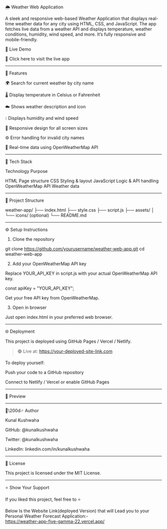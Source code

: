🌦️ Weather Web Application

A sleek and responsive web-based Weather Application that displays real-time weather data for any city using HTML, CSS, and JavaScript. The app fetches live data from a weather API and displays temperature, weather conditions, humidity, wind speed, and more. It’s fully responsive and mobile-friendly.



🚀 Live Demo

🔗 Click here to visit the live app


---

📌 Features

🌍 Search for current weather by city name

🌡️ Display temperature in Celsius or Fahrenheit

☁️ Shows weather description and icon

💧 Displays humidity and wind speed

📱 Responsive design for all screen sizes

⚙️ Error handling for invalid city names

🔄 Real-time data using OpenWeatherMap API



---

💠 Tech Stack

Technology	Purpose

HTML	Page structure
CSS	Styling & layout
JavaScript	Logic & API handling
OpenWeatherMap API	Weather data



---

📂 Project Structure

weather-app/
├── index.html
├── style.css
├── script.js
├── assets/
│   └── icons/ (optional)
└── README.md


---

⚙️ Setup Instructions

1. Clone the repository

git clone https://github.com/yourusername/weather-web-app.git
cd weather-web-app

2. Add your OpenWeatherMap API key

Replace YOUR_API_KEY in script.js with your actual OpenWeatherMap API key.

const apiKey = "YOUR_API_KEY";

Get your free API key from OpenWeatherMap.

3. Open in browser

Just open index.html in your preferred web browser.


---

🌐 Deployment

This project is deployed using GitHub Pages / Vercel / Netlify.

> 🟢 Live at: https://your-deployed-site-link.com



To deploy yourself:

Push your code to a GitHub repository

Connect to Netlify / Vercel or enable GitHub Pages



---

📸 Preview




---

🤛\200d♂️ Author

Kunal Kushwaha

GitHub: @kunalkushwaha

Twitter: @kunalkushwaha

LinkedIn: linkedin.com/in/kunalkushwaha



---

📝 License

This project is licensed under the MIT License.


---

⭐️ Show Your Support

If you liked this project, feel free to ⭐️




Below Is the Website Link(deployed Version) that will Lead you to your Personal Weather Forecast Application:-<br>
https://weather-app-five-gamma-22.vercel.app/
